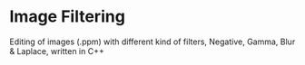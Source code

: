 # Image Filtering

Editing of images (.ppm) with different kind of filters, Negative, Gamma, Blur & Laplace, written in C++
